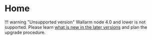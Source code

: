 # Home

!!! warning "Unsupported version"
    Wallarm node 4.0 and lower is not supported. Please learn [what is new in the later versions](/updating-migrating/what-is-new/) and plan the upgrade procedure.